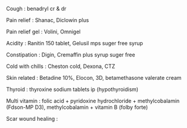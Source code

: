 Cough : benadryl cr & dr 

Pain relief : Shanac, Diclowin plus 

Pain relief gel : Volini, Omnigel

Acidity : Ranitin 150 tablet, Gelusil mps suger free syrup 

Constipation : Digin, Cremaffin plus syrup suger free

Cold with chills : Cheston cold, Dexona, CTZ

Skin related : Betadine 10%, Elocon, 3D, betamethasone valerate cream 

Thyroid : thyroxine sodium tablets ip (hypothyroidism) 

Multi vitamin : folic acid + pyridoxine hydrochloride + methylcobalamin (Fdson-MP D3), methylcobalamin + vitamin B (folby forte) 

Scar wound healing : 
